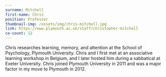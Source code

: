 ```yaml
---
surname: Mitchell
first-name: Chris
position: Professor
thumbnail-img: /assets/img/chris-mitchell.jpg
link: https://www.plymouth.ac.uk/staff/christopher-mitchell 
co-count: 12
---
```


Chris researches learning, memory, and attention at the School of Psychology, Plymouth University. Chris and I first met at an associative learning workshop in Belgium, and I later hosted him during a sabbatical at Exeter University. Chris joined Plymouth University in 2011 and was a major factor in my move to Plymouth in 2012. 

